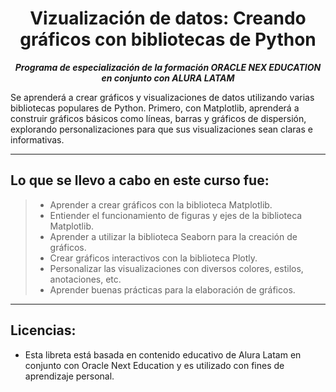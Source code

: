 <h1 align="center">Vizualización de datos: Creando gráficos con bibliotecas de Python</h1>

<p align="center"><strong><em>Programa de especialización de la formación ORACLE NEX EDUCATION en conjunto con ALURA LATAM</em></strong></p>

Se aprenderá a crear gráficos y visualizaciones de datos utilizando varias bibliotecas populares de Python. 
Primero, con Matplotlib, aprenderá a construir gráficos básicos como líneas, barras y gráficos de dispersión, explorando personalizaciones para que sus visualizaciones sean claras e informativas.

---

## Lo que se llevo a cabo en este curso fue:

> * Aprender a crear gráficos con la biblioteca Matplotlib.
> * Entiender el funcionamiento de figuras y ejes de la biblioteca Matplotlib.
> * Aprender a utilizar la biblioteca Seaborn para la creación de gráficos.
> * Crear gráficos interactivos con la biblioteca Plotly.
> * Personalizar las visualizaciones con diversos colores, estilos, anotaciones, etc.
> * Aprender buenas prácticas para la elaboración de gráficos.

---

## Licencias:

- Esta libreta está basada en contenido educativo de Alura Latam en conjunto con Oracle Next Education y es utilizado con fines de aprendizaje personal.
